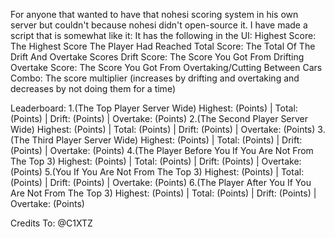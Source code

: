 For anyone that wanted to have that nohesi scoring system in his own server but couldn't because nohesi didn't open-source it.
I have made a script that is somewhat like it:
It has the following in the UI:
Highest Score: The Highest Score The Player Had Reached
Total Score: The Total Of The Drift And Overtake Scores
Drift Score: The Score You Got From Drifting
Overtake Score: The Score You Got From Overtaking/Cutting Between Cars
Combo: The score multiplier (increases by drifting and overtaking and decreases by not doing them for a time)

Leaderboard:
1.(The Top Player Server Wide) 
Highest: (Points) | Total: (Points) | Drift: (Points) | Overtake: (Points)
2.(The Second Player Server Wide) 
Highest: (Points) | Total: (Points) | Drift: (Points) | Overtake: (Points)
3.(The Third Player Server Wide) 
Highest: (Points) | Total: (Points) | Drift: (Points) | Overtake: (Points)
4.(The Player Before You If You Are Not From The Top 3) 
Highest: (Points) | Total: (Points) | Drift: (Points) | Overtake: (Points)
5.(You If You Are Not From The Top 3) 
Highest: (Points) | Total: (Points) | Drift: (Points) | Overtake: (Points)
6.(The Player After You If You Are Not From The Top 3) 
Highest: (Points) | Total: (Points) | Drift: (Points) | Overtake: (Points)

Credits To:
@C1XTZ
